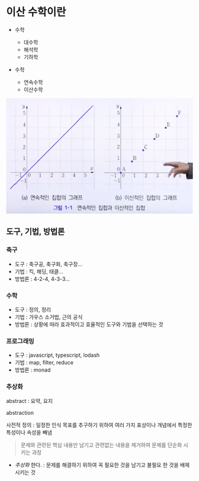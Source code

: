 # 이산 수학이란

* 수학
  * 대수학
  * 해석학
  * 기하학

* 수학
  * 연속수학
  * 이산수학

![Graph](./assets/what-discreate-mathematics-graph.png)

## 도구, 기법, 방법론

### 축구

* 도구 : 축구공, 축구화, 축구장...
* 기법 : 킥, 해딩, 태클...
* 방법론 : 4-2-4, 4-3-3...

### 수학

* 도구 : 정의, 정리
* 기법 : 가우스 소거법, 근의 공식
* 방법론 : 상황에 따라 효과적이고 효율적인 도구와 기법을 선택하는 것 

### 프로그래밍

* 도구 : javascript, typescript, lodash
* 기법 : map, filter, reduce
* 방법론 : monad

### 추상화

abstract : 요약, 요지

abstraction

사전적 정의 : 일정한 인식 목표를 추구하기 위하여 여러 가지 표상이나 개념에서 특정한 특성이나 속성을 빼냄

> 문제와 관련된 핵심 내용만 남기고 관련없는 내용을 제거하여 문제를 단순화 시키는 과정

* *추상화* 한다. : 문제를 해결하기 위하여 꼭 필요한 것을 남기고 불필요 한 것을 배제시키는 것

